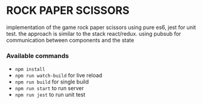 # ROCK PAPER SCISSORS
implementation of the game rock paper scissors using pure es6, jest for unit test.
the approach is similar to the stack react/redux. using pubsub for communication between components and the state
### Available commands

- `npm install`
- `npm run watch-build` for live reload
- `npm run build` for single build
- `npm run start` to run server
- `npm run jest` to run unit test
